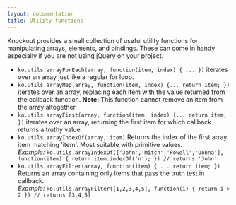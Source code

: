 ```yaml
---
layout: documentation
title: Utility functions
---
```


Knockout provides a small collection of useful utility functions for manipulating arrays, elements, and bindings. These can come in handy especially if you are not using jQuery on your project.

 
* `ko.utils.arrayForEach(array, function(item, index) { ... })` iterates over an array just like a regular for loop. 
* `ko.utils.arrayMap(array, function(item, index) {... return item; })` iterates over an array, replacing each item with the value returned from the callback function. **Note:** This function cannot remove an item from the array altogether. 
* `ko.utils.arrayFirst(array, function(item, index) {... return item; })` iterates over an array, returning the first item for which callback returns a truthy value.
* `ko.utils.arrayIndexOf(array, item)` Returns the index of the first array item matching 'item'. Most suitable with primitive values. <br>*Example:* `ko.utils.arrayIndexOf(['John','Mitch','Powell','Donna'], function(item) { return item.indexOf('n'); }) // returns 'John'`
* `ko.utils.arrayFilter(array, function(item) { ... return item; })` Returns an array containing only items that pass the truth test in callback. <br>*Example:* `ko.utils.arrayFilter([1,2,3,4,5], function(i) { return i > 2 }) // returns [3,4,5]`
